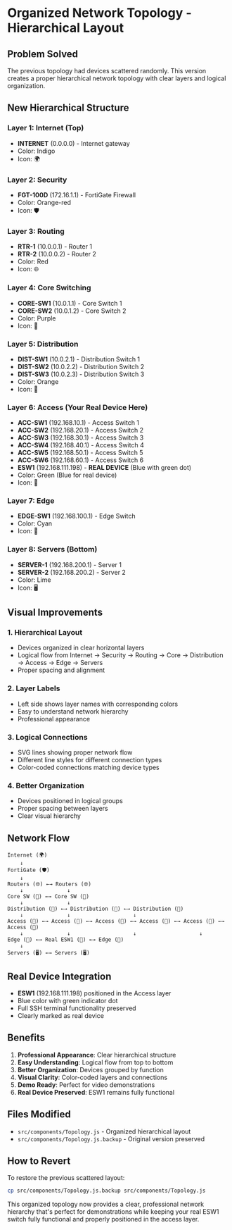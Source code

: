 # Organized Network Topology - Hierarchical Layout

## Problem Solved
The previous topology had devices scattered randomly. This version creates a proper hierarchical network topology with clear layers and logical organization.

## New Hierarchical Structure

### Layer 1: Internet (Top)
- **INTERNET** (0.0.0.0) - Internet gateway
- Color: Indigo
- Icon: 🌍

### Layer 2: Security
- **FGT-100D** (172.16.1.1) - FortiGate Firewall
- Color: Orange-red
- Icon: 🛡️

### Layer 3: Routing
- **RTR-1** (10.0.0.1) - Router 1
- **RTR-2** (10.0.0.2) - Router 2
- Color: Red
- Icon: 🌐

### Layer 4: Core Switching
- **CORE-SW1** (10.0.1.1) - Core Switch 1
- **CORE-SW2** (10.0.1.2) - Core Switch 2
- Color: Purple
- Icon: 🔌

### Layer 5: Distribution
- **DIST-SW1** (10.0.2.1) - Distribution Switch 1
- **DIST-SW2** (10.0.2.2) - Distribution Switch 2
- **DIST-SW3** (10.0.2.3) - Distribution Switch 3
- Color: Orange
- Icon: 🔌

### Layer 6: Access (Your Real Device Here)
- **ACC-SW1** (192.168.10.1) - Access Switch 1
- **ACC-SW2** (192.168.20.1) - Access Switch 2
- **ACC-SW3** (192.168.30.1) - Access Switch 3
- **ACC-SW4** (192.168.40.1) - Access Switch 4
- **ACC-SW5** (192.168.50.1) - Access Switch 5
- **ACC-SW6** (192.168.60.1) - Access Switch 6
- **ESW1** (192.168.111.198) - **REAL DEVICE** (Blue with green dot)
- Color: Green (Blue for real device)
- Icon: 🔌

### Layer 7: Edge
- **EDGE-SW1** (192.168.100.1) - Edge Switch
- Color: Cyan
- Icon: 🔌

### Layer 8: Servers (Bottom)
- **SERVER-1** (192.168.200.1) - Server 1
- **SERVER-2** (192.168.200.2) - Server 2
- Color: Lime
- Icon: 🖥️

## Visual Improvements

### 1. Hierarchical Layout
- Devices organized in clear horizontal layers
- Logical flow from Internet → Security → Routing → Core → Distribution → Access → Edge → Servers
- Proper spacing and alignment

### 2. Layer Labels
- Left side shows layer names with corresponding colors
- Easy to understand network hierarchy
- Professional appearance

### 3. Logical Connections
- SVG lines showing proper network flow
- Different line styles for different connection types
- Color-coded connections matching device types

### 4. Better Organization
- Devices positioned in logical groups
- Proper spacing between layers
- Clear visual hierarchy

## Network Flow
```
Internet (🌍)
    ↓
FortiGate (🛡️)
    ↓
Routers (🌐) ←→ Routers (🌐)
    ↓              ↓
Core SW (🔌) ←→ Core SW (🔌)
    ↓              ↓
Distribution (🔌) ←→ Distribution (🔌) ←→ Distribution (🔌)
    ↓              ↓                    ↓
Access (🔌) ←→ Access (🔌) ←→ Access (🔌) ←→ Access (🔌) ←→ Access (🔌) ←→ Access (🔌)
    ↓              ↓                    ↓                    ↓
Edge (🔌) ←→ Real ESW1 (🔌) ←→ Edge (🔌)
    ↓
Servers (🖥️) ←→ Servers (🖥️)
```

## Real Device Integration
- **ESW1** (192.168.111.198) positioned in the Access layer
- Blue color with green indicator dot
- Full SSH terminal functionality preserved
- Clearly marked as real device

## Benefits
1. **Professional Appearance**: Clear hierarchical structure
2. **Easy Understanding**: Logical flow from top to bottom
3. **Better Organization**: Devices grouped by function
4. **Visual Clarity**: Color-coded layers and connections
5. **Demo Ready**: Perfect for video demonstrations
6. **Real Device Preserved**: ESW1 remains fully functional

## Files Modified
- `src/components/Topology.js` - Organized hierarchical layout
- `src/components/Topology.js.backup` - Original version preserved

## How to Revert
To restore the previous scattered layout:
```bash
cp src/components/Topology.js.backup src/components/Topology.js
```

This organized topology now provides a clear, professional network hierarchy that's perfect for demonstrations while keeping your real ESW1 switch fully functional and properly positioned in the access layer.
